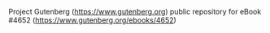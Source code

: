 Project Gutenberg (https://www.gutenberg.org) public repository for eBook #4652 (https://www.gutenberg.org/ebooks/4652)
